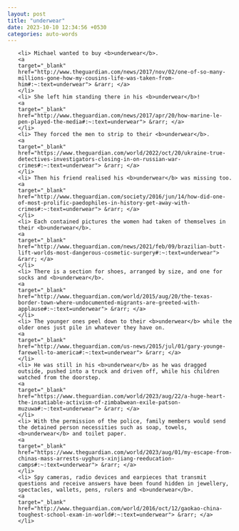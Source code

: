 ```yaml
---
layout: post
title: "underwear"
date: 2023-10-10 12:34:56 +0530
categories: auto-words
---
```

<ol>

    <li> Michael wanted to buy <b>underwear</b>.
    <a 
    target="_blank" 
    href="http://www.theguardian.com/news/2017/nov/02/one-of-so-many-millions-gone-how-my-cousins-life-was-taken-from-him#:~:text=underwear"> &rarr; </a>
    </li>
    <li> She left him standing there in his <b>underwear</b>!
    <a 
    target="_blank" 
    href="http://www.theguardian.com/news/2017/apr/20/how-marine-le-pen-played-the-media#:~:text=underwear"> &rarr; </a>
    </li>
    <li> They forced the men to strip to their <b>underwear</b>.
    <a 
    target="_blank" 
    href="https://www.theguardian.com/world/2022/oct/20/ukraine-true-detectives-investigators-closing-in-on-russian-war-crimes#:~:text=underwear"> &rarr; </a>
    </li>
    <li> Then his friend realised his <b>underwear</b> was missing too.
    <a 
    target="_blank" 
    href="http://www.theguardian.com/society/2016/jun/14/how-did-one-of-most-prolific-paedophiles-in-history-get-away-with-crimes#:~:text=underwear"> &rarr; </a>
    </li>
    <li> Each contained pictures the women had taken of themselves in their <b>underwear</b>.
    <a 
    target="_blank" 
    href="http://www.theguardian.com/news/2021/feb/09/brazilian-butt-lift-worlds-most-dangerous-cosmetic-surgery#:~:text=underwear"> &rarr; </a>
    </li>
    <li> There is a section for shoes, arranged by size, and one for socks and <b>underwear</b>.
    <a 
    target="_blank" 
    href="http://www.theguardian.com/world/2015/aug/20/the-texas-border-town-where-undocumented-migrants-are-greeted-with-applause#:~:text=underwear"> &rarr; </a>
    </li>
    <li> The younger ones peel down to their <b>underwear</b> while the older ones just pile in whatever they have on.
    <a 
    target="_blank" 
    href="http://www.theguardian.com/us-news/2015/jul/01/gary-younge-farewell-to-america#:~:text=underwear"> &rarr; </a>
    </li>
    <li> He was still in his <b>underwear</b> as he was dragged outside, pushed into a truck and driven off, while his children watched from the doorstep.
    <a 
    target="_blank" 
    href="https://www.theguardian.com/world/2023/aug/22/a-huge-heart-the-insatiable-activism-of-zimbabwean-exile-patson-muzuwa#:~:text=underwear"> &rarr; </a>
    </li>
    <li> With the permission of the police, family members would send the detained person necessities such as soap, towels, <b>underwear</b> and toilet paper.
    <a 
    target="_blank" 
    href="https://www.theguardian.com/world/2023/aug/01/my-escape-from-chinas-mass-arrests-uyghurs-xinjiang-reeducation-camps#:~:text=underwear"> &rarr; </a>
    </li>
    <li> Spy cameras, radio devices and earpieces that transmit questions and receive answers have been found hidden in jewellery, spectacles, wallets, pens, rulers and <b>underwear</b>.
    <a 
    target="_blank" 
    href="http://www.theguardian.com/world/2016/oct/12/gaokao-china-toughest-school-exam-in-world#:~:text=underwear"> &rarr; </a>
    </li>